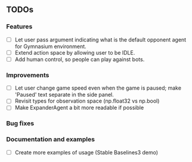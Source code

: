 ## TODOs

### Features
- [ ] Let user pass argument indicating what is the default opponent agent for Gymnasium environment.
- [ ] Extend action space by allowing user to be IDLE.
- [ ] Add human control, so people can play against bots.

### Improvements
- [ ] Let user change game speed even when the game is paused; make 'Paused' text separate in the side panel.
- [ ] Revisit types for observation space (np.float32 vs np.bool)
- [ ] Make ExpanderAgent a bit more readable if possible

### Bug fixes

### Documentation and examples
- [ ] Create more examples of usage (Stable Baselines3 demo)

